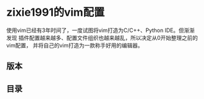 zixie1991的vim配置
====

使用vim已经有3年时间了，一度试图将vim打造为C/C++、Python IDE。但渐渐发现
插件配置越来越多、配置文件组织也越来越乱，所以决定从0开始整理之前的vim配置，
并将自己的vim打造为一款称手好用的编辑器。

版本
----

目录
----
